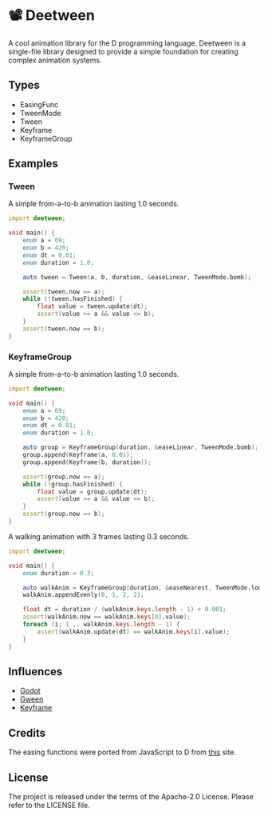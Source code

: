 # 📽 Deetween

A cool animation library for the D programming language.
Deetween is a single-file library designed to provide a simple foundation for creating complex animation systems.

## Types

* EasingFunc
* TweenMode
* Tween
* Keyframe
* KeyframeGroup

## Examples

### Tween

A simple from-a-to-b animation lasting 1.0 seconds.

```d
import deetween;

void main() {
    enum a = 69;
    enum b = 420;
    enum dt = 0.01;
    enum duration = 1.0;

    auto tween = Tween(a, b, duration, &easeLinear, TweenMode.bomb);

    assert(tween.now == a);
    while (!tween.hasFinished) {
        float value = tween.update(dt);
        assert(value >= a && value <= b);
    }
    assert(tween.now == b);
}
```

### KeyframeGroup

A simple from-a-to-b animation lasting 1.0 seconds.

```d
import deetween;

void main() {
    enum a = 69;
    enum b = 420;
    enum dt = 0.01;
    enum duration = 1.0;

    auto group = KeyframeGroup(duration, &easeLinear, TweenMode.bomb);
    group.append(Keyframe(a, 0.0));
    group.append(Keyframe(b, duration));

    assert(group.now == a);
    while (!group.hasFinished) {
        float value = group.update(dt);
        assert(value >= a && value <= b);
    }
    assert(group.now == b);
}
```

A walking animation with 3 frames lasting 0.3 seconds.

```d
import deetween;

void main() {
    enum duration = 0.3;

    auto walkAnim = KeyframeGroup(duration, &easeNearest, TweenMode.loop);
    walkAnim.appendEvenly(0, 1, 2, 2);

    float dt = duration / (walkAnim.keys.length - 1) + 0.001;
    assert(walkAnim.now == walkAnim.keys[0].value);
    foreach (i; 1 .. walkAnim.keys.length - 1) {
        assert(walkAnim.update(dt) == walkAnim.keys[i].value);
    }
}
```

## Influences

* [Godot](https://docs.godotengine.org/en/stable/classes/class_animationplayer.html)
* [Gween](https://github.com/tanema/gween)
* [Keyframe](https://github.com/HannesMann/keyframe)

## Credits

The easing functions were ported from JavaScript to D from [this](https://easings.net/) site.

## License

The project is released under the terms of the Apache-2.0 License.
Please refer to the LICENSE file.